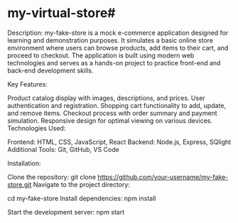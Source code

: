 # my-virtual-store#

Description:
my-fake-store is a mock e-commerce application designed for learning and demonstration purposes. It simulates a basic online store environment where users can browse products, add items to their cart, and proceed to checkout. The application is built using modern web technologies and serves as a hands-on project to practice front-end and back-end development skills.

Key Features:

Product catalog display with images, descriptions, and prices.
User authentication and registration.
Shopping cart functionality to add, update, and remove items.
Checkout process with order summary and payment simulation.
Responsive design for optimal viewing on various devices.
Technologies Used:

Frontend: HTML, CSS, JavaScript, React
Backend: Node.js, Express, SQlight
Additional Tools: Git, GitHub, VS Code


Installation:

Clone the repository:
git clone https://github.com/your-username/my-fake-store.git
Navigate to the project directory:

cd my-fake-store
Install dependencies:
npm install

Start the development server:
npm start
